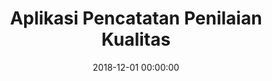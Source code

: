 ---
layout: inner
position: left
title: 'Aplikasi Pencatatan Penilaian Kualitas'
lead_text: 'Information system to assess and audit workplace environmental quality.'
tags: ['MySQL', 'PHP, Yii2', 'Webservice', 'Kotlin', 'Android SDK']
featured_image: ['/img/posts/pjb5s-1.png','/img/posts/pjb5s-2.png']
date: 2018-12-01 00:00:00
categories: ['Solution', 'Web', 'Android']
project_link: ''
button_icon: ''
button_text: ''
order: 18
visible: 1
company: 'Freelance'
---